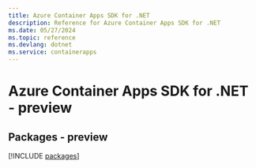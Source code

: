 ```yaml
---
title: Azure Container Apps SDK for .NET
description: Reference for Azure Container Apps SDK for .NET
ms.date: 05/27/2024
ms.topic: reference
ms.devlang: dotnet
ms.service: containerapps
---
```

# Azure Container Apps SDK for .NET - preview
## Packages - preview
[!INCLUDE [packages](container-apps-index.md)]